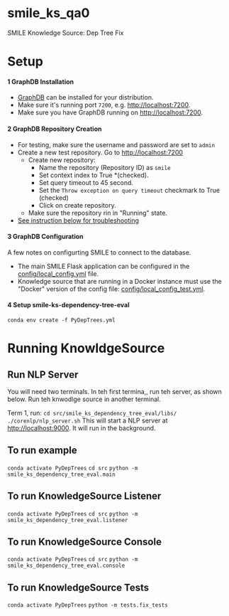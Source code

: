 # smile_ks_qa0
SMILE Knowledge Source: Dep Tree Fix




# Setup

#### 1 GraphDB Installation
- [GraphDB](https://www.ontotext.com/products/graphdb/) can be installed for your distribution.
- Make sure it's running port `7200`, e.g. [http://localhost:7200](http://localhost:7200).
- Make sure you have GraphDB running on [http://localhost:7200](http://localhost:7200).

#### 2 GraphDB Repository Creation
- For testing, make sure the username and password are set to `admin`
- Create a new test repository. Go to [http://localhost:7200](http://localhost:7200)
  - Create new repository:
    - Name the repository (Repository ID) as `smile`
    - Set context index to True *(checked).
    - Set query timeout to 45 second.
    - Set the `Throw exception on query timeout` checkmark to True (checked)
    - Click on create repository.
  - Make sure the repository rin in "Running" state.
- [See instruction below for troubleshooting](#user-content-graphdb-and-docker-configuration)


#### 3 GraphDB Configuration
A few notes on configurting SMILE to connect to the database.
- The main SMILE Flask application can be configured in the [config/local_config.yml](config/local_config.yml) file.
- Knowledge source that are running in a Docker instance must use the "Docker" version of the config file: [config/local_config_test.yml](config/local_config_test.yml).



#### 4 Setup smile-ks-dependency-tree-eval
`conda env create -f PyDepTrees.yml`


# Running KnowldgeSource
## Run NLP Server
You will need two terminals. In teh first termina,, run teh server, as shown below. Run teh knwodlge source in another terminal.

Term 1, run:
`cd src/smile_ks_dependency_tree_eval/libs/`
`./corenlp/nlp_server.sh`
This will start a NLP server at [http://localhost:9000](http://localhost:9000). It will run in the background.


## To run example
`conda activate PyDepTrees`
`cd src`
`python -m smile_ks_dependency_tree_eval.main`


## To run KnowledgeSource Listener
`conda activate PyDepTrees`
`cd src`
`python -m smile_ks_dependency_tree_eval.listener`

## To run KnowledgeSource Console
`conda activate PyDepTrees`
`cd src`
`python -m smile_ks_dependency_tree_eval.console`


## To run KnowledgeSource Tests
`conda activate PyDepTrees`
`python -m tests.fix_tests`
